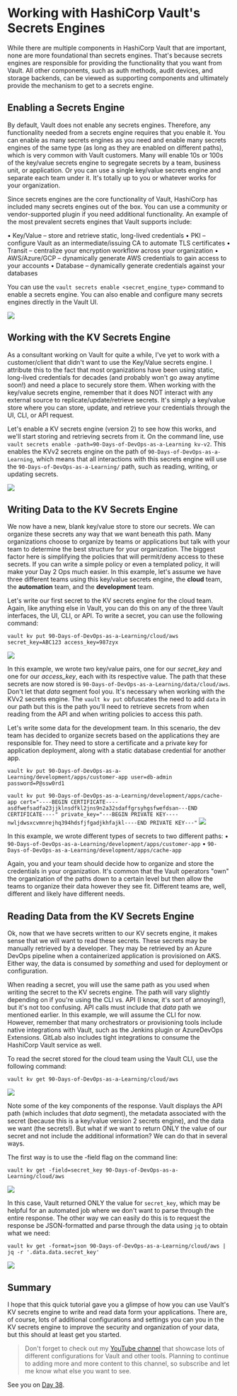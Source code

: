 # Working with HashiCorp Vault's Secrets Engines

While there are multiple components in HashiCorp Vault that are important, none are more foundational than secrets engines. That's because secrets engines are responsible for providing the functionality that you want from Vault. All other components, such as auth methods, audit devices, and storage backends, can be viewed as supporting components and ultimately provide the mechanism to get to a secrets engine.

## Enabling a Secrets Engine

By default, Vault does not enable any secrets engines. Therefore, any functionality needed from a secrets engine requires that you enable it. You can enable as many secrets engines as you need and enable many secrets engines of the same type (as long as they are enabled on different paths), which is very common with Vault customers. Many will enable 10s or 100s of the key/value secrets engine to segregate secrets by a team, business unit, or application. Or you can use a single key/value secrets engine and separate each team under it. It's totally up to you or whatever works for your organization. 

Since secrets engines are the core functionality of Vault, HashiCorp has included many secrets engines out of the box. You can use a community or vendor-supported plugin if you need additional functionality. An example of the most prevalent secrets engines that Vault supports include:

•	Key/Value – store and retrieve static, long-lived credentials
•	PKI – configure Vault as an intermediate/issuing CA to automate TLS certificates
•	Transit – centralize your encryption workflow across your organization
•	AWS/Azure/GCP – dynamically generate AWS credentials to gain access to your accounts
•	Database – dynamically generate credentials against your databases

You can use the `vault secrets enable <secret_engine_type>` command to enable a secrets engine. You can also enable and configure many secrets engines directly in the Vault UI.

![](images/day37-1.png)

## Working with the KV Secrets Engine

As a consultant working on Vault for quite a while, I've yet to work with a customer/client that didn't want to use the Key/Value secrets engine. I attribute this to the fact that most organizations have been using static, long-lived credentials for decades (and probably won't go away anytime soon!) and need a place to securely store them. When working with the key/value secrets engine, remember that it does NOT interact with any external source to replicate/update/retrieve secrets. It's simply a key/value store where you can store, update, and retrieve your credentials through the UI, CLI, or API request.

Let's enable a KV secrets engine (version 2) to see how this works, and we'll start storing and retrieving secrets from it. On the command line, use `vault secrets enable -path=90-Days-of-DevOps-as-a-Learning kv-v2`. This enables the KVv2 secrets engine on the path of `90-Days-of-DevOps-as-a-Learning`, which means that all interactions with this secrets engine will use the `90-Days-of-DevOps-as-a-Learning/` path, such as reading, writing, or updating secrets.

![](images/day37-2.png)

## Writing Data to the KV Secrets Engine

We now have a new, blank key/value store to store our secrets. We can organize these secrets any way that we want beneath this path. Many organizations choose to organize by teams or applications but talk with your team to determine the best structure for your organization. The biggest factor here is simplifying the policies that will permit/deny access to these secrets. If you can write a simple policy or even a templated policy, it will make your Day 2 Ops much easier. In this example, let's assume we have three different teams using this key/value secrets engine, the **cloud** team, the **automation** team, and the **development** team. 

Let's write our first secret to the KV secrets engine for the cloud team. Again, like anything else in Vault, you can do this on any of the three Vault interfaces, the UI, CLI, or API. To write a secret, you can use the following command:

`vault kv put 90-Days-of-DevOps-as-a-Learning/cloud/aws secret_key=ABC123 access_key=987zyx`

![](images/day37-3.png)

In this example, we wrote two key/value pairs, one for our _secret_key_ and one for our _access_key_, each with its respective value. The path that these secrets are now stored is `90-Days-of-DevOps-as-a-Learning/data/cloud/aws`. Don't let that _data_ segment fool you. It's necessary when working with the KVv2 secrets engine. The `vault kv put` obfuscates the need to add `data` in our path but this is the path you'll need to retrieve secrets from when reading from the API and when writing policies to access this path.

Let's write some data for the development team. In this scenario, the dev team has decided to organize secrets based on the applications they are responsible for. They need to store a certificate and a private key for application deployment, along with a static database credential for another app.

`vault kv put 90-Days-of-DevOps-as-a-Learning/development/apps/customer-app user=db-admin password=P@ssw0rd1`

`vault kv put 90-Days-of-DevOps-as-a-Learning/development/apps/cache-app cert="----BEGIN CERTIFICATE----asdfwefsadfa23jjklnsdfkl2jns9n2a32sdaffgrsyhgsfwefdsan---END CERTIFICATE----" private_key="---BEGIN PRIVATE KEY----nwljdwsxcvmnrejhq394hdsfjfgadjkhfajkl----END PRIVATE KEY---"`
![](images/day37-4.png)

In this example, we wrote different types of secrets to two different paths:
•	`90-Days-of-DevOps-as-a-Learning/development/apps/customer-app`
•	`90-Days-of-DevOps-as-a-Learning/development/apps/cache-app`

Again, you and your team should decide how to organize and store the credentials in your organization. It's common that the Vault operators "own" the organization of the paths down to a certain level but then allow the teams to organize their data however they see fit. Different teams are, well, different and likely have different needs.

## Reading Data from the KV Secrets Engine

Ok, now that we have secrets written to our KV secrets engine, it makes sense that we will want to read these secrets. These secrets may be manually retrieved by a developer. They may be retrieved by an Azure DevOps pipeline when a containerized application is provisioned on AKS. Either way, the data is consumed by _something_ and used for deployment or configuration.

When reading a secret, you will use the same path as you used when writing the secret to the KV secrets engine. The path will vary slightly depending on if you're using the CLI vs. API (I know, it's sort of annoying!), but it's not too confusing. API calls must include that _data_ path we mentioned earlier. In this example, we will assume the CLI for now. However, remember that many orchestrators or provisioning tools include native integrations with Vault, such as the Jenkins plugin or AzureDevOps Extensions. GitLab also includes tight integrations to consume the HashiCorp Vault service as well.

To read the secret stored for the cloud team using the Vault CLI, use the following command:

`vault kv get 90-Days-of-DevOps-as-a-Learning/cloud/aws`

![](images/day37-5.png)

Note some of the key components of the response. Vault displays the API path (which includes that _data_ segment), the metadata associated with the secret (because this is a key/value version 2 secrets engine), and the data we want (the secrets!). But what if we want to return ONLY the value of our secret and not include the additional information? We can do that in several ways. 

The first way is to use the -field flag on the command line:

`vault kv get -field=secret_key 90-Days-of-DevOps-as-a-Learning/cloud/aws`

![](images/day37-6.png)

In this case, Vault returned ONLY the value for `secret_key`, which may be helpful for an automated job where we don't want to parse through the entire response. The other way we can easily do this is to request the response be JSON-formatted and parse through the data using `jq` to obtain what we need:

`vault kv get -format=json 90-Days-of-DevOps-as-a-Learning/cloud/aws | jq -r '.data.data.secret_key'`

![](images/day37-7.png)

## Summary

I hope that this quick tutorial gave you a glimpse of how you can use Vault's KV secrets engine to write and read data form your applications. There are, of course, lots of additional configurations and settings you can you in the KV secrets engine to improve the security and organization of your data, but this should at least get you started.

> Don't forget to check out my [YouTube channel](https://btk.me/yt) that showcase lots of different configurations for Vault and other tools. Planning to continue to adding more and more content to this channel, so subscribe and let me know what else you want to see.

See you on [Day 38](day38.md).